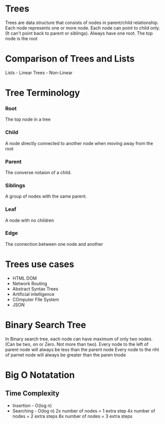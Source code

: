 # Trees
Trees are data structure that consists of nodes in parent/child relationship.
Each node represents one or more node.
Each node can point to child only. (It can't point back to parent or siblings).
Always have one root. The top node is the root

# Comparison of Trees and Lists
Lists - Linear
Trees - Non-Linear

# Tree Terminology
### Root
The top node in a tree
### Child
A node directly connected to another node when moving away from the root
### Parent
The converse notaion of a child.
### Siblings
A group of nodes with the same parent.
### Leaf
A node with no children
### Edge
The connection between one node and another


# Trees use cases
* HTML DOM
* Network Routing
* Abstract Syntax Trees
* Artificial intelligence
* COmputer FIle System
* JSON

# Binary Search Tree
In Binary search tree, each node can have maximum of only two nodes. (Can be two, on or Zero. Not more than two).
Every node to the left of parent node will always be less than the parent node
Every node to the riht of parnet node will always be greater than the paren tnode

# Big O Notatation
## Time Complexity
* Insertion - O(log n)
* Searching - O(log n)
2x number of nodes = 1 extra step
4x number of nodes = 2 extra steps
8x number of nodes = 3 extra steps

